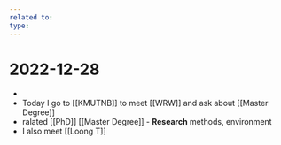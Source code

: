 ```yaml
---
related to: 
type:
---
```


# 2022-12-28

- 
- Today I go to [[KMUTNB]] to meet [[WRW]] and ask about [[Master Degree]] 
- ralated [[PhD]] [[Master Degree]] - **Research** methods, environment
- I also meet [[Loong T]]